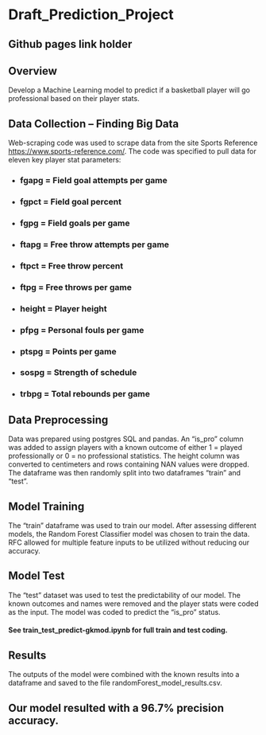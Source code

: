# Draft_Prediction_Project

## Github pages link holder

## Overview
Develop a Machine Learning model to predict if a basketball player will go professional based on their player stats.

## Data Collection – Finding Big Data
Web-scraping code was used to scrape data from the site Sports Reference https://www.sports-reference.com/.  The code was specified to pull data for eleven key player stat parameters: 
* ### fgapg = Field goal attempts per game
* ### fgpct = Field goal percent
* ### fgpg = Field goals per game
* ### ftapg = Free throw attempts per game
* ### ftpct = Free throw percent
* ### ftpg = Free throws per game
* ### height = Player height
* ### pfpg = Personal fouls per game
* ### ptspg = Points per game
* ### sospg = Strength of schedule
* ### trbpg = Total rebounds per game

## Data Preprocessing
Data was prepared using postgres SQL and pandas.  An “is_pro” column was added to assign players with a known outcome of either 1 = played professionally or 0 = no professional statistics.  The height column was converted to centimeters and rows containing NAN values were dropped.  The dataframe was then randomly split into two dataframes “train” and “test”.

## Model Training
The “train” dataframe was used to train our model.  After assessing different models, the Random Forest Classifier model was chosen to train the data.  RFC allowed for multiple feature inputs to be utilized without reducing our accuracy.

## Model Test
The “test” dataset was used to test the predictability of our model.  The known outcomes and names were removed and the player stats were coded as the input.  The model was coded to predict the “is_pro” status.
#### See train_test_predict-gkmod.ipynb for full train and test coding.

## Results
The outputs of the model were combined with the known results into a dataframe and saved to the file randomForest_model_results.csv.
## Our model resulted with a 96.7% precision accuracy.
